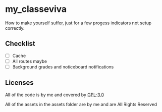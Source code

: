 # my_classeviva

How to make yourself suffer, just for a few progess indicators not setup correctly.

## Checklist

- [ ] Cache
- [ ] All routes maybe
- [ ] Background grades and noticeboard notifications

## Licenses

All of the code is by me and covered by [GPL-3.0](LICENSE)

All of the assets in the assets folder are by me and are All Rights Reserved 
